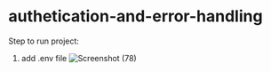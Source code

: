 # authetication-and-error-handling

Step to run project:
1. add .env file 
    ![Screenshot (78)](https://user-images.githubusercontent.com/122271460/228301196-32de15dc-7642-4cb6-b3f4-694bba5cfe99.png)
